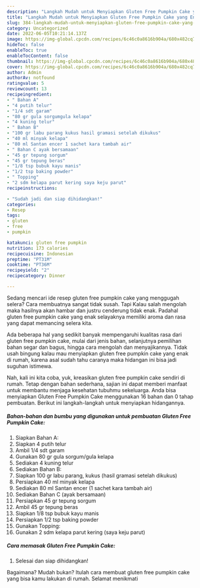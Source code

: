 ```yaml
---
description: "Langkah Mudah untuk Menyiapkan Gluten Free Pumpkin Cake yang Enak"
title: "Langkah Mudah untuk Menyiapkan Gluten Free Pumpkin Cake yang Enak"
slug: 384-langkah-mudah-untuk-menyiapkan-gluten-free-pumpkin-cake-yang-enak
category: Uncategorized
date: 2022-06-05T10:21:14.137Z
image: https://img-global.cpcdn.com/recipes/6c46c0a8616b904a/680x482cq70/gluten-free-pumpkin-cake-foto-resep-utama.jpg
hideToc: false
enableToc: true
enableTocContent: false
thumbnail: https://img-global.cpcdn.com/recipes/6c46c0a8616b904a/680x482cq70/gluten-free-pumpkin-cake-foto-resep-utama.jpg
cover: https://img-global.cpcdn.com/recipes/6c46c0a8616b904a/680x482cq70/gluten-free-pumpkin-cake-foto-resep-utama.jpg
author: Admin
authorAv: notfound
ratingvalue: 5
reviewcount: 13
recipeingredient:
- " Bahan A"
- "4 putih telur"
- "1/4 sdt garam"
- "80 gr gula sorgumgula kelapa"
- "4 kuning telur"
- " Bahan B"
- "100 gr labu parang kukus hasil gramasi setelah dikukus"
- "40 ml minyak kelapa"
- "80 ml Santan encer 1 sachet kara tambah air"
- " Bahan C ayak bersamaan"
- "45 gr tepung sorgum"
- "45 gr tepung beras"
- "1/8 tsp bubuk kayu manis"
- "1/2 tsp baking powder"
- " Topping"
- "2 sdm kelapa parut kering saya keju parut"
recipeinstructions:

- "Sudah jadi dan siap dihidangkan!"
categories:
- Resep
tags:
- gluten
- free
- pumpkin

katakunci: gluten free pumpkin 
nutrition: 173 calories
recipecuisine: Indonesian
preptime: "PT31M"
cooktime: "PT36M"
recipeyield: "2"
recipecategory: Dinner

---
```



Sedang mencari ide resep gluten free pumpkin cake yang menggugah selera? Cara membuatnya sangat tidak susah. Tapi Kalau salah mengolah maka hasilnya akan hambar dan justru cenderung tidak enak. Padahal gluten free pumpkin cake yang enak selayaknya memiliki aroma dan rasa yang dapat memancing selera kita.


Ada beberapa hal yang sedikit banyak mempengaruhi kualitas rasa dari gluten free pumpkin cake, mulai dari jenis bahan, selanjutnya pemilihan bahan segar dan bagus, hingga cara mengolah dan menyajikannya. Tidak usah bingung kalau mau menyiapkan gluten free pumpkin cake yang enak di rumah, karena asal sudah tahu caranya maka hidangan ini bisa jadi suguhan istimewa.




Nah, kali ini kita coba, yuk, kreasikan gluten free pumpkin cake sendiri di rumah. Tetap dengan bahan sederhana, sajian ini dapat memberi manfaat untuk membantu menjaga kesehatan tubuhmu sekeluarga. Anda bisa menyiapkan Gluten Free Pumpkin Cake menggunakan 16 bahan dan 0 tahap pembuatan. Berikut ini langkah-langkah untuk menyiapkan hidangannya.

<!--inarticleads1-->

##### Bahan-bahan dan bumbu yang digunakan untuk pembuatan Gluten Free Pumpkin Cake:

1. Siapkan  Bahan A:
1. Siapkan 4 putih telur
1. Ambil 1/4 sdt garam
1. Gunakan 80 gr gula sorgum/gula kelapa
1. Sediakan 4 kuning telur
1. Sediakan  Bahan B:
1. Siapkan 100 gr labu parang, kukus (hasil gramasi setelah dikukus)
1. Persiapkan 40 ml minyak kelapa
1. Sediakan 80 ml Santan encer (1 sachet kara tambah air)
1. Sediakan  Bahan C (ayak bersamaan)
1. Persiapkan 45 gr tepung sorgum
1. Ambil 45 gr tepung beras
1. Siapkan 1/8 tsp bubuk kayu manis
1. Persiapkan 1/2 tsp baking powder
1. Gunakan  Topping:
1. Gunakan 2 sdm kelapa parut kering (saya keju parut)




<!--inarticleads2-->

##### Cara memasak Gluten Free Pumpkin Cake:


1. Selesai dan siap dihidangkan!



Bagaimana? Mudah bukan? Itulah cara membuat gluten free pumpkin cake yang bisa kamu lakukan di rumah. Selamat menikmati
